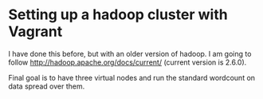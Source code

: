 # Setting up a hadoop cluster with Vagrant

I have done this before, but with an older version of hadoop.  I am going to
follow http://hadoop.apache.org/docs/current/ (current version is 2.6.0).

Final goal is to have three virtual nodes and run the standard wordcount on
data spread over them.
